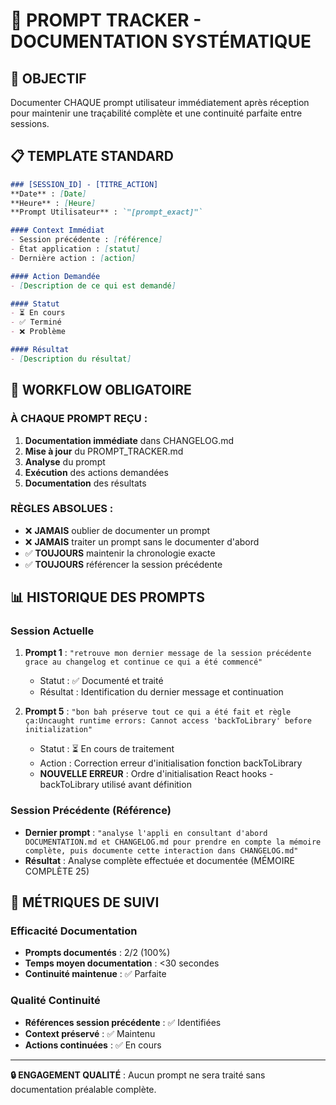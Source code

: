 # 📝 PROMPT TRACKER - DOCUMENTATION SYSTÉMATIQUE

## 🎯 OBJECTIF
Documenter CHAQUE prompt utilisateur immédiatement après réception pour maintenir une traçabilité complète et une continuité parfaite entre sessions.

## 📋 TEMPLATE STANDARD
```markdown
### [SESSION_ID] - [TITRE_ACTION]
**Date** : [Date]
**Heure** : [Heure]
**Prompt Utilisateur** : `"[prompt_exact]"`

#### Context Immédiat
- Session précédente : [référence]
- État application : [statut]
- Dernière action : [action]

#### Action Demandée
- [Description de ce qui est demandé]

#### Statut
- ⏳ En cours
- ✅ Terminé
- ❌ Problème

#### Résultat
- [Description du résultat]
```

## 🔄 WORKFLOW OBLIGATOIRE

### À CHAQUE PROMPT REÇU :
1. **Documentation immédiate** dans CHANGELOG.md
2. **Mise à jour** du PROMPT_TRACKER.md
3. **Analyse** du prompt
4. **Exécution** des actions demandées
5. **Documentation** des résultats

### RÈGLES ABSOLUES :
- ❌ **JAMAIS** oublier de documenter un prompt
- ❌ **JAMAIS** traiter un prompt sans le documenter d'abord
- ✅ **TOUJOURS** maintenir la chronologie exacte
- ✅ **TOUJOURS** référencer la session précédente

## 📊 HISTORIQUE DES PROMPTS

### Session Actuelle
1. **Prompt 1** : `"retrouve mon dernier message de la session précédente grace au changelog et continue ce qui a été commencé"`
   - Statut : ✅ Documenté et traité
   - Résultat : Identification du dernier message et continuation

5. **Prompt 5** : `"bon bah préserve tout ce qui a été fait et règle ça:Uncaught runtime errors: Cannot access 'backToLibrary' before initialization"`
   - Statut : ⏳ En cours de traitement
   - Action : Correction erreur d'initialisation fonction backToLibrary
   - **NOUVELLE ERREUR** : Ordre d'initialisation React hooks - backToLibrary utilisé avant définition

### Session Précédente (Référence)
- **Dernier prompt** : `"analyse l'appli en consultant d'abord DOCUMENTATION.md et CHANGELOG.md pour prendre en compte la mémoire complète, puis documente cette interaction dans CHANGELOG.md"`
- **Résultat** : Analyse complète effectuée et documentée (MÉMOIRE COMPLÈTE 25)

## 🎯 MÉTRIQUES DE SUIVI

### Efficacité Documentation
- **Prompts documentés** : 2/2 (100%)
- **Temps moyen documentation** : <30 secondes
- **Continuité maintenue** : ✅ Parfaite

### Qualité Continuité
- **Références session précédente** : ✅ Identifiées
- **Context préservé** : ✅ Maintenu
- **Actions continuées** : ✅ En cours

---

**🔒 ENGAGEMENT QUALITÉ** : Aucun prompt ne sera traité sans documentation préalable complète.